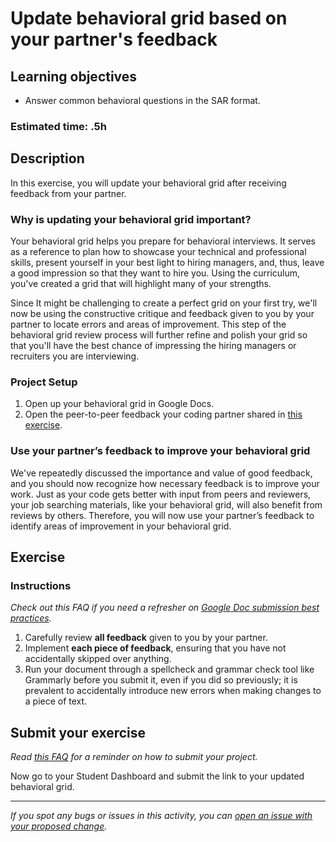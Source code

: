 # Update behavioral grid based on your partner's feedback

## Learning objectives

- Answer common behavioral questions in the SAR format.

### **Estimated time**: .5h

## Description

In this exercise, you will update your behavioral grid after receiving feedback from your partner.

### Why is updating your behavioral grid important?

Your behavioral grid helps you prepare for behavioral interviews. It serves as a reference to plan how to showcase your technical and professional skills, present yourself in your best light to hiring managers, and, thus, leave a good impression so that they want to hire you. Using the curriculum, you've created a grid that will highlight many of your strengths.

Since It might be challenging to create a perfect grid on your first try, we'll now be using the constructive critique and feedback given to you by your partner to locate errors and areas of improvement. This step of the behavioral grid review process will further refine and polish your grid so that you'll have the best chance of impressing the hiring managers or recruiters you are interviewing.

### Project Setup

1. Open up your behavioral grid in Google Docs.
2. Open the peer-to-peer feedback your coding partner shared in [this exercise](https://github.com/matovu-farid/curriculum-professional-skills/blob/main/interview-prep/polish-your-behavioral-grid-with-your-partner-feedback.md).

### Use your partner’s feedback to improve your behavioral grid

We've repeatedly discussed the importance and value of good feedback, and you should now recognize how necessary feedback is to improve your work. Just as your code gets better with input from peers and reviewers, your job searching materials, like your behavioral grid, will also benefit from reviews by others. Therefore, you will now use your partner’s feedback to identify areas of improvement in your behavioral grid.

## Exercise

### Instructions

_Check out this FAQ if you need a refresher on [Google Doc submission best practices](https://microverse.zendesk.com/hc/en-us/articles/360063156813)._

1. Carefully review **all feedback** given to you by your partner.
2. Implement **each piece of feedback**, ensuring that you have not accidentally skipped over anything.
3. Run your document through a spellcheck and grammar check tool like Grammarly before you submit it, even if you did so previously; it is prevalent to accidentally introduce new errors when making changes to a piece of text.

## Submit your exercise

_Read [this FAQ](https://microverse.zendesk.com/hc/en-us/articles/360061344234) for a reminder on how to submit your project._

Now go to your Student Dashboard and submit the link to your updated behavioral grid.

---

_If you spot any bugs or issues in this activity, you can [open an issue with your proposed change](https://github.com/microverseinc/curriculum-transversal-skills/blob/main/git-github/articles/open_issue.md)._

